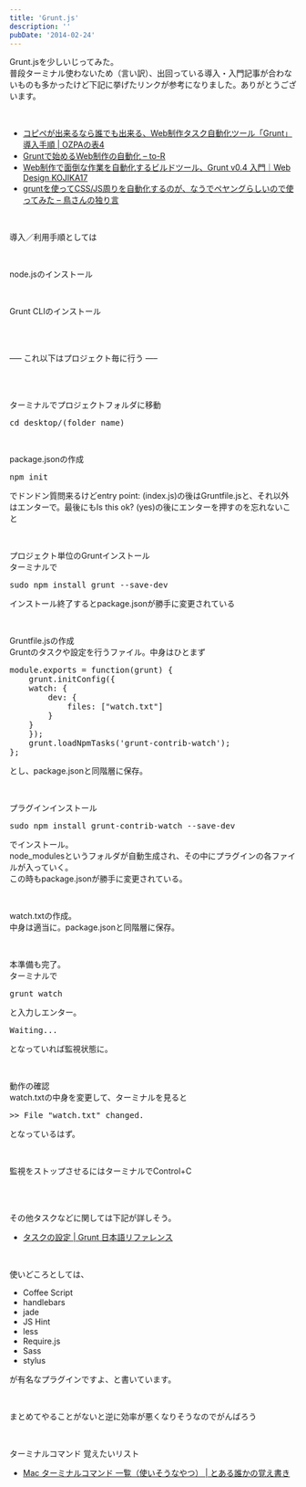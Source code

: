```yaml
---
title: 'Grunt.js'
description: ''
pubDate: '2014-02-24'
---
```


<p>Grunt.jsを少しいじってみた。<br>
普段ターミナル使わないため（言い訳）、出回っている導入・入門記事が合わないものも多かったけど下記に挙げたリンクが参考になりました。ありがとうございます。</p>
<p>&nbsp;</p>
<ul>
<li><a href="http://ozpa-h4.com/2014/02/06/grunt-js-install/">コピペが出来るなら誰でも出来る、Web制作タスク自動化ツール「Grunt」導入手順 | OZPAの表4</a></li>
<li><a href="http://blog.webcreativepark.net/2013/08/28-010250.html">Gruntで始めるWeb制作の自動化 – to-R</a></li>
<li><a href="http://kojika17.com/2013/03/grunt.js-memo.html">Web制作で面倒な作業を自動化するビルドツール、Grunt v0.4 入門｜Web Design KOJIKA17</a></li>
<li><a href="http://d.hatena.ne.jp/diveintounlimit/20120909/1347186023">gruntを使ってCSS/JS周りを自動化するのが、なうでペヤングらしいので使ってみた – 鳥さんの独り言</a></li>
</ul>
<p>&nbsp;</p>
<p>導入／利用手順としては</p>
<p>&nbsp;</p>
<p>node.jsのインストール</p>
<p>&nbsp;</p>
<p>Grunt CLIのインストール</p>
<p>&nbsp;<br>
&nbsp;</p>
<p>—– これ以下はプロジェクト毎に行う —–</p>
<p>&nbsp;<br>
&nbsp;</p>
<p>ターミナルでプロジェクトフォルダに移動</p>
<pre class="brush: xml; title: ; notranslate" title="">cd desktop/(folder_name)</pre>
<p>&nbsp;</p>
<p>package.jsonの作成</p>
<pre class="brush: xml; title: ; notranslate" title="">npm init</pre>
<p>でドンドン質問来るけどentry point: (index.js)の後はGruntfile.jsと、それ以外はエンターで。最後にもIs this ok? (yes)の後にエンターを押すのを忘れないこと</p>
<p>&nbsp;</p>
<p>プロジェクト単位のGruntインストール<br>
ターミナルで</p>
<pre class="brush: xml; title: ; notranslate" title="">sudo npm install grunt --save-dev</pre>
<p>インストール終了するとpackage.jsonが勝手に変更されている</p>
<p>&nbsp;</p>
<p>Gruntfile.jsの作成<br>
Gruntのタスクや設定を行うファイル。中身はひとまず</p>
<pre class="brush: xml; title: ; notranslate" title="">module.exports = function(grunt) {
	grunt.initConfig({
	watch: {
		dev: {
			files: ["watch.txt"]
		}
	}
	});
	grunt.loadNpmTasks('grunt-contrib-watch');
};
</pre>
<p>とし、package.jsonと同階層に保存。</p>
<p>&nbsp;</p>
<p>プラグインインストール</p>
<pre class="brush: xml; title: ; notranslate" title="">sudo npm install grunt-contrib-watch --save-dev</pre>
<p>でインストール。<br>
node_modulesというフォルダが自動生成され、その中にプラグインの各ファイルが入っていく。<br>
この時もpackage.jsonが勝手に変更されている。</p>
<p>&nbsp;</p>
<p>watch.txtの作成。<br>
中身は適当に。package.jsonと同階層に保存。</p>
<p>&nbsp;</p>
<p>本準備も完了。<br>
ターミナルで</p>
<pre class="brush: xml; title: ; notranslate" title="">grunt watch</pre>
<p>と入力しエンター。</p>
<pre class="brush: xml; title: ; notranslate" title="">Waiting...</pre>
<p>となっていれば監視状態に。</p>
<p>&nbsp;</p>
<p>動作の確認<br>
watch.txtの中身を変更して、ターミナルを見ると</p>
<pre class="brush: xml; title: ; notranslate" title="">&gt;&gt; File "watch.txt" changed.</pre>
<p>となっているはず。</p>
<p>&nbsp;</p>
<p>監視をストップさせるにはターミナルでControl+C</p>
<p>&nbsp;<br>
&nbsp;</p>
<p>その他タスクなどに関しては下記が詳しそう。</p>
<ul>
<li><a href="http://js.studio-kingdom.com/grunt/doc/configuring_tasks">タスクの設定 | Grunt 日本語リファレンス</a></li>
</ul>
<p>&nbsp;</p>
<p>使いどころとしては、</p>
<ul>
<li>Coffee Script</li>
<li>handlebars</li>
<li>jade</li>
<li>JS Hint</li>
<li>less</li>
<li>Require.js</li>
<li>Sass</li>
<li>stylus</li>
</ul>
<p>が有名なプラグインですよ、と書いています。</p>
<p>&nbsp;</p>
<p>まとめてやることがないと逆に効率が悪くなりそうなのでがんばろう</p>
<p>&nbsp;</p>
<p>ターミナルコマンド 覚えたいリスト</p>
<ul>
<li><a href="http://www.nakster.jp/?p=816">Mac ターミナルコマンド 一覧（使いそうなやつ） | とある誰かの覚え書き</a></li>
</ul>
